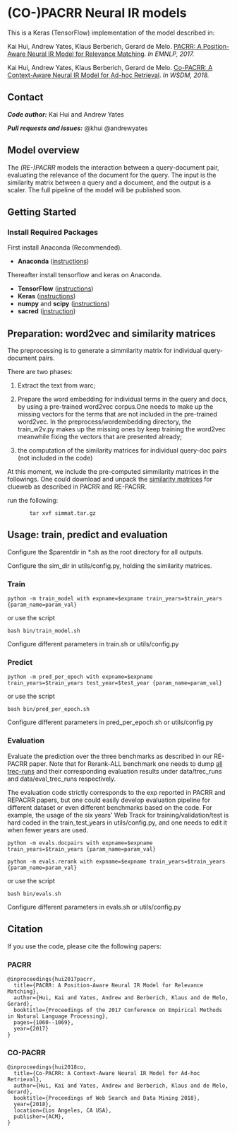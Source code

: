 # (CO-)PACRR Neural IR models 

This is a Keras (TensorFlow) implementation of the model described in:

Kai Hui, Andrew Yates, Klaus Berberich, Gerard de Melo.
[PACRR: A Position-Aware Neural IR Model for Relevance Matching](https://arxiv.org/pdf/1704.03940.pdf).
*In EMNLP, 2017.*

Kai Hui, Andrew Yates, Klaus Berberich, Gerard de Melo.
[Co-PACRR: A Context-Aware Neural IR Model for Ad-hoc Retrieval](https://arxiv.org/pdf/1706.10192.pdf).
*In WSDM, 2018.*


## Contact
***Code author:*** Kai Hui and Andrew Yates

***Pull requests and issues:*** @khui @andrewyates


## Model overview

The *(RE-)PACRR* models the interaction between a query-document pair, evaluating the
relevance of the document for the query. The input is the similarity matrix between 
a query and a document, and the output is a scaler. The full pipeline of the model will be 
published soon. 

## Getting Started

### Install Required Packages

First install Anaconda (Recommended).

* **Anaconda** ([instructions](https://www.continuum.io/downloads))

Thereafter install tensorflow and keras on Anaconda.

* **TensorFlow** ([instructions](https://www.tensorflow.org/install/))
* **Keras** ([instructions](https://keras.io/#installation))
* **numpy** and **scipy** ([instructions](https://www.scipy.org/install.html))
* **sacred** ([instruction](http://sacred.readthedocs.io/en/latest/quickstart.html#installation))


## Preparation: word2vec and similarity matrices

The preprocessing is to generate a simmilarity matrix for individual query-document pairs. 

There are two phases:

1) Extract the text from warc;

2) Prepare the word embedding for individual terms in the query and docs, by using a pre-trained word2vec corpus.One needs to make up the missing vectors for the terms that are not included in the pre-trained word2vec. In the preprocess/wordembedding directory, the train_w2v.py makes up the missing ones by keep training the word2vec meanwhile fixing the vectors that are presented already;

3) the computation of the similarity matrices for individual query-doc pairs (not included in the code)

At this moment, we include the pre-computed simmilarity matrices in the followings. One could download and unpack the [similarity matrices](https://drive.google.com/file/d/0B3FrsWe6Y5YqdEtfSjI4N0h1LXM/view?usp=sharing) 
for clueweb as described in PACRR and RE-PACRR. 

run the following:
```
       tar xvf simmat.tar.gz
```
## Usage: train, predict and evaluation

Configure the $parentdir in *.sh as the root directory for all outputs.

Configure the sim_dir in utils/config.py, holding the similarity matrices.

### Train

    python -m train_model with expname=$expname train_years=$train_years {param_name=param_val}

or use the script

    bash bin/train_model.sh

Configure different parameters in train.sh or utils/config.py

### Predict

    python -m pred_per_epoch with expname=$expname train_years=$train_years test_year=$test_year {param_name=param_val}

or use the script

    bash bin/pred_per_epoch.sh

Configure different parameters in pred_per_epoch.sh or utils/config.py


### Evaluation

Evaluate the prediction over the three benchmarks as described in our RE-PACRR paper. Note that 
for Rerank-ALL benchmark one needs to dump [all trec-runs](http://trec.nist.gov/results/) 
and their corresponding evaluation results
under data/trec_runs and data/eval_trec_runs respectively.

The evaluation code strictly corresponds to the exp reported in PACRR and REPACRR papers, but one could 
easily develop evaluation pipeline for different dataset or even different benchmarks based on the code. For example, the 
usage of the six years' Web Track for training/validation/test
is hard coded in the train_test_years in utils/config.py, and one needs
to edit it when fewer years are used.

    python -m evals.docpairs with expname=$expname train_years=$train_years {param_name=param_val}

    python -m evals.rerank with expname=$expname train_years=$train_years {param_name=param_val}

or use the script

    bash bin/evals.sh

Configure different parameters in evals.sh or utils/config.py

## Citation

If you use the code, please cite the following papers: 

### PACRR
```
@inproceedings{hui2017pacrr,
  title={PACRR: A Position-Aware Neural IR Model for Relevance Matching},
  author={Hui, Kai and Yates, Andrew and Berberich, Klaus and de Melo, Gerard},
  booktitle={Proceedings of the 2017 Conference on Empirical Methods in Natural Language Processing},
  pages={1060--1069},
  year={2017}
}
```

### CO-PACRR
```
@inproceedings{hui2018co,
  title={Co-PACRR: A Context-Aware Neural IR Model for Ad-hoc Retrieval},
  author={Hui, Kai and Yates, Andrew and Berberich, Klaus and de Melo, Gerard},
  booktitle={Proceedings of Web Search and Data Mining 2018},
  year={2018},
  location={Los Angeles, CA USA},
  publisher={ACM},
}

```





